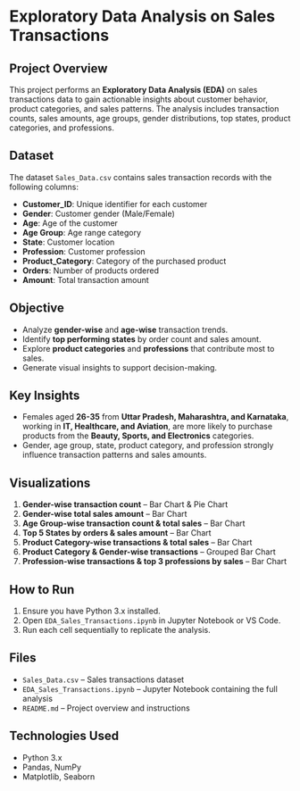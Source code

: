 # Exploratory Data Analysis on Sales Transactions

## Project Overview
This project performs an **Exploratory Data Analysis (EDA)** on sales transactions data to gain actionable insights about customer behavior, product categories, and sales patterns. The analysis includes transaction counts, sales amounts, age groups, gender distributions, top states, product categories, and professions.

## Dataset
The dataset `Sales_Data.csv` contains sales transaction records with the following columns:

- **Customer_ID**: Unique identifier for each customer  
- **Gender**: Customer gender (Male/Female)  
- **Age**: Age of the customer  
- **Age Group**: Age range category  
- **State**: Customer location  
- **Profession**: Customer profession  
- **Product_Category**: Category of the purchased product  
- **Orders**: Number of products ordered  
- **Amount**: Total transaction amount  

## Objective
- Analyze **gender-wise** and **age-wise** transaction trends.  
- Identify **top performing states** by order count and sales amount.  
- Explore **product categories** and **professions** that contribute most to sales.  
- Generate visual insights to support decision-making.

## Key Insights
- Females aged **26-35** from **Uttar Pradesh, Maharashtra, and Karnataka**, working in **IT, Healthcare, and Aviation**, are more likely to purchase products from the **Beauty, Sports, and Electronics** categories.  
- Gender, age group, state, product category, and profession strongly influence transaction patterns and sales amounts.

## Visualizations
1. **Gender-wise transaction count** – Bar Chart & Pie Chart  
2. **Gender-wise total sales amount** – Bar Chart  
3. **Age Group-wise transaction count & total sales** – Bar Chart  
4. **Top 5 States by orders & sales amount** – Bar Chart  
5. **Product Category-wise transactions & total sales** – Bar Chart  
6. **Product Category & Gender-wise transactions** – Grouped Bar Chart  
7. **Profession-wise transactions & top 3 professions by sales** – Bar Chart  

## How to Run
1. Ensure you have Python 3.x installed.
2. Open `EDA_Sales_Transactions.ipynb` in Jupyter Notebook or VS Code.
3. Run each cell sequentially to replicate the analysis.

## Files
- `Sales_Data.csv` – Sales transactions dataset
- `EDA_Sales_Transactions.ipynb` – Jupyter Notebook containing the full analysis
- `README.md` – Project overview and instructions

## Technologies Used
- Python 3.x
- Pandas, NumPy
- Matplotlib, Seaborn
